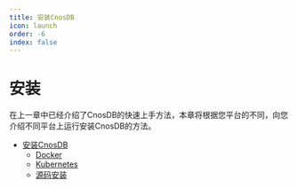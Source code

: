```yaml
---
title: 安装CnosDB
icon: launch
order: -6
index: false
---
```


# 安装

在上一章中已经介绍了CnosDB的快速上手方法，本章将根据您平台的不同，向您介绍不同平台上运行安装CnosDB的方法。

- [安装CnosDB](./index.md)
    - [Docker](./install_cnosdb.md#docker)
    - [Kubernetes](./install_cnosdb.md#Kubernetes)
    - [源码安装](./install_cnosdb.md#源码安装)